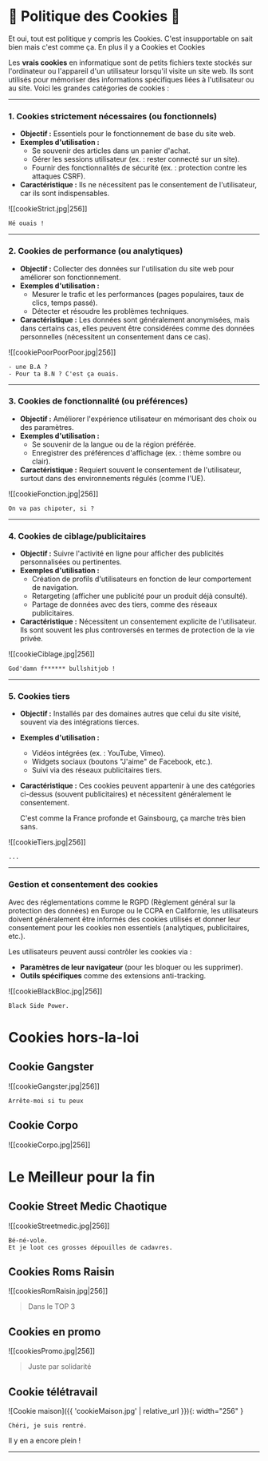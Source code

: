 # 📌 Politique des Cookies 📌

Et oui, tout est politique y compris les Cookies. C'est insupportable on sait bien mais c'est comme ça. En plus il y a Cookies et Cookies


Les **vrais cookies** en informatique sont de petits fichiers texte stockés sur l'ordinateur ou l'appareil d'un utilisateur lorsqu'il visite un site web. Ils sont utilisés pour mémoriser des informations spécifiques liées à l'utilisateur ou au site. Voici les grandes catégories de cookies :

---

### 1. **Cookies strictement nécessaires** (ou fonctionnels)

- **Objectif :** Essentiels pour le fonctionnement de base du site web.
- **Exemples d'utilisation :**
    - Se souvenir des articles dans un panier d'achat.
    - Gérer les sessions utilisateur (ex. : rester connecté sur un site).
    - Fournir des fonctionnalités de sécurité (ex. : protection contre les attaques CSRF).
- **Caractéristique :** Ils ne nécessitent pas le consentement de l'utilisateur, car ils sont indispensables.

![[cookieStrict.jpg|256]]
```
Hé ouais !
```
---

### 2. **Cookies de performance** (ou analytiques)

- **Objectif :** Collecter des données sur l'utilisation du site web pour améliorer son fonctionnement.
- **Exemples d'utilisation :**
    - Mesurer le trafic et les performances (pages populaires, taux de clics, temps passé).
    - Détecter et résoudre les problèmes techniques.
- **Caractéristique :** Les données sont généralement anonymisées, mais dans certains cas, elles peuvent être considérées comme des données personnelles (nécessitent un consentement dans ce cas).

![[cookiePoorPoorPoor.jpg|256]]
```
- une B.A ?
- Pour ta B.N ? C'est ça ouais.
```
---

### 3. **Cookies de fonctionnalité** (ou préférences)

- **Objectif :** Améliorer l'expérience utilisateur en mémorisant des choix ou des paramètres.
- **Exemples d'utilisation :**
    - Se souvenir de la langue ou de la région préférée.
    - Enregistrer des préférences d'affichage (ex. : thème sombre ou clair).
- **Caractéristique :** Requiert souvent le consentement de l'utilisateur, surtout dans des environnements régulés (comme l'UE).

![[cookieFonction.jpg|256]]
```
On va pas chipoter, si ?
```
---

### 4. **Cookies de ciblage/publicitaires**

- **Objectif :** Suivre l'activité en ligne pour afficher des publicités personnalisées ou pertinentes.
- **Exemples d'utilisation :**
    - Création de profils d'utilisateurs en fonction de leur comportement de navigation.
    - Retargeting (afficher une publicité pour un produit déjà consulté).
    - Partage de données avec des tiers, comme des réseaux publicitaires.
- **Caractéristique :** Nécessitent un consentement explicite de l'utilisateur. Ils sont souvent les plus controversés en termes de protection de la vie privée.

![[cookieCiblage.jpg|256]]
```
God'damn f****** bullshitjob !
```
---

### 5. **Cookies tiers**

- **Objectif :** Installés par des domaines autres que celui du site visité, souvent via des intégrations tierces.
- **Exemples d'utilisation :**
    - Vidéos intégrées (ex. : YouTube, Vimeo).
    - Widgets sociaux (boutons "J'aime" de Facebook, etc.).
    - Suivi via des réseaux publicitaires tiers.
- **Caractéristique :** Ces cookies peuvent appartenir à une des catégories ci-dessus (souvent publicitaires) et nécessitent généralement le consentement.
  
  C'est comme la France profonde et Gainsbourg, ça marche très bien sans.

![[cookieTiers.jpg|256]]
```
...
```
---

### Gestion et consentement des cookies

Avec des réglementations comme le RGPD (Règlement général sur la protection des données) en Europe ou le CCPA en Californie, les utilisateurs doivent généralement être informés des cookies utilisés et donner leur consentement pour les cookies non essentiels (analytiques, publicitaires, etc.).

Les utilisateurs peuvent aussi contrôler les cookies via :

- **Paramètres de leur navigateur** (pour les bloquer ou les supprimer).
- **Outils spécifiques** comme des extensions anti-tracking.


![[cookieBlackBloc.jpg|256]]
```
Black Side Power.
```
# Cookies hors-la-loi

## Cookie Gangster

![[cookieGangster.jpg|256]]
```
Arrête-moi si tu peux
```
## Cookie Corpo

![[cookieCorpo.jpg|256]]


# Le Meilleur pour la fin

## Cookie Street Medic Chaotique 

![[cookieStreetmedic.jpg|256]]
```
Bé-né-vole.
Et je loot ces grosses dépouilles de cadavres.
```
## Cookies Roms Raisin

![[cookiesRomRaisin.jpg|256]]
> Dans le TOP 3
## Cookies en promo

![[cookiesPromo.jpg|256]]
> Juste par solidarité

## Cookie télétravail

![Cookie maison]({{ 'cookieMaison.jpg' | relative_url }}){: width="256" }
```
Chéri, je suis rentré.
```

Il y en a encore plein !

---

